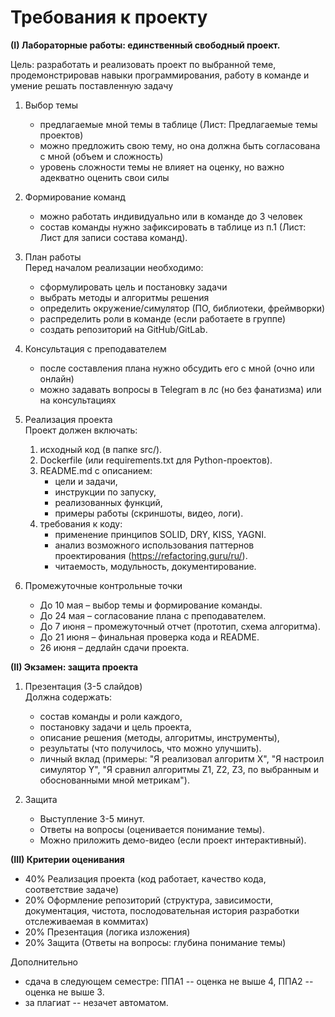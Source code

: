 # Требования к проекту

**(I) Лабораторные работы: единственный свободный проект.**

Цель: разработать и реализовать проект по выбранной теме, продемонстрировав навыки программирования, работу в команде и умение решать поставленную задачу

1. Выбор темы
    - предлагаемые мной темы в таблице (Лист: Предлагаемые темы проектов)
    - можно предложить свою тему, но она должна быть согласована с мной (объем и сложность)
    - уровень сложности темы не влияет на оценку, но важно адекватно оценить свои силы

2. Формирование команд
    - можно работать индивидуально или в команде до 3 человек
    - состав команды нужно зафиксировать в таблице из п.1 (Лист: Лист для записи состава команд).

3. План работы<br>
Перед началом реализации необходимо:
    - сформулировать цель и постановку задачи
    - выбрать методы и алгоритмы решения
    - определить окружение/симулятор (ПО, библиотеки, фреймворки)
    - распределить роли в команде (если работаете в группе)
    - создать репозиторий на GitHub/GitLab.

4. Консультация с преподавателем
    - после составления плана нужно обсудить его с мной (очно или онлайн)
    - можно задавать вопросы в Telegram в лс (но без фанатизма) или на консультациях

5. Реализация проекта<br>
Проект должен включать:
    1. исходный код (в папке src/).
    2. Dockerfile (или requirements.txt для Python-проектов).
    3. README.md с описанием:
        - цели и задачи,
        - инструкции по запуску,
        - реализованных функций,
        - примеры работы (скриншоты, видео, логи).
    4. требования к коду:
        - применение принципов SOLID, DRY, KISS, YAGNI.
        - анализ возможного использования паттернов проектирования (https://refactoring.guru/ru/).
        - читаемость, модульность, документирование.

6. Промежуточные контрольные точки
    - До 10 мая – выбор темы и формирование команды.
    - До 24 мая – согласование плана с преподавателем.
    - До 7 июня – промежуточный отчет (прототип, схема алгоритма).
    - До 21 июня – финальная проверка кода и README.
    - 26 июня – дедлайн сдачи проекта.

**(II) Экзамен: защита проекта**

1. Презентация (3-5 слайдов)<br>
Должна содержать:
    - состав команды и роли каждого,
    - постановку задачи и цель проекта,
    - описание решения (методы, алгоритмы, инструменты),
    - результаты (что получилось, что можно улучшить).
    - личный вклад (примеры: "Я реализовал алгоритм X", "Я настроил симулятор Y", "Я сравнил алгоритмы Z1, Z2, Z3, по выбранным и обоснованными мной метрикам").

2. Защита<br>
    * Выступление 3-5 минут.
    * Ответы на вопросы (оценивается понимание темы).
    * Можно приложить демо-видео (если проект интерактивный).

**(III) Критерии оценивания**

- 40% Реализация проекта (код работает, качество кода, соответствие задаче)
- 20% Оформление репозиторий (структура, зависимости, документация, чистота, послодовательная история разработки отслеживаемая в коммитах)
- 20% Презентация (логика изложения)
- 20% Защита (Ответы на вопросы: глубина понимание темы)

Дополнительно
- сдача в следующем семестре: ППА1 -- оценка не выше 4, ППА2 -- оценка не выше 3.
- за плагиат -- незачет автоматом.